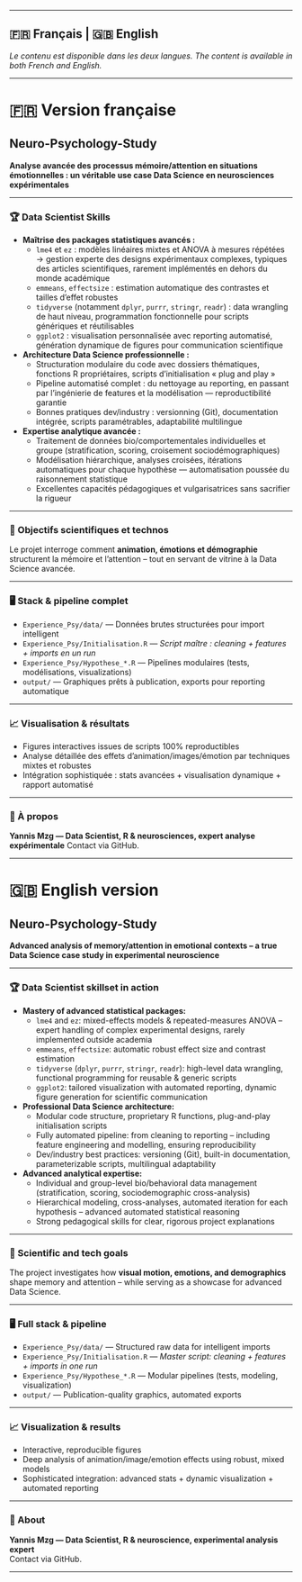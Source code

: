 

***

## 🇫🇷 Français | 🇬🇧 English  
*Le contenu est disponible dans les deux langues. The content is available in both French and English.*

***

# 🇫🇷 Version française

## Neuro-Psychology-Study

**Analyse avancée des processus mémoire/attention en situations émotionnelles : un véritable use case Data Science en neurosciences expérimentales**

***

### 🏆 Data Scientist Skills

- **Maîtrise des packages statistiques avancés :**
    - `lme4` et `ez` : modèles linéaires mixtes et ANOVA à mesures répétées → gestion experte des designs expérimentaux complexes, typiques des articles scientifiques, rarement implémentés en dehors du monde académique
    - `emmeans`, `effectsize` : estimation automatique des contrastes et tailles d’effet robustes
    - `tidyverse` (notamment `dplyr`, `purrr`, `stringr`, `readr`) : data wrangling de haut niveau, programmation fonctionnelle pour scripts génériques et réutilisables
    - `ggplot2` : visualisation personnalisée avec reporting automatisé, génération dynamique de figures pour communication scientifique
- **Architecture Data Science professionnelle :**
    - Structuration modulaire du code avec dossiers thématiques, fonctions R propriétaires, scripts d’initialisation « plug and play »
    - Pipeline automatisé complet : du nettoyage au reporting, en passant par l’ingénierie de features et la modélisation — reproductibilité garantie
    - Bonnes pratiques dev/industry : versionning (Git), documentation intégrée, scripts paramétrables, adaptabilité multilingue
- **Expertise analytique avancée :**
    - Traitement de données bio/comportementales individuelles et groupe (stratification, scoring, croisement sociodémographiques)
    - Modélisation hiérarchique, analyses croisées, itérations automatiques pour chaque hypothèse — automatisation poussée du raisonnement statistique
    - Excellentes capacités pédagogiques et vulgarisatrices sans sacrifier la rigueur

***

### 🚀 Objectifs scientifiques et technos

Le projet interroge comment **animation, émotions et démographie** structurent la mémoire et l’attention – tout en servant de vitrine à la Data Science avancée.

***

### 🖥️ Stack & pipeline complet

- `Experience_Psy/data/` — Données brutes structurées pour import intelligent
- `Experience_Psy/Initialisation.R` — *Script maître : cleaning + features + imports en un run*
- `Experience_Psy/Hypothese_*.R` — Pipelines modulaires (tests, modélisations, visualizations)
- `output/` — Graphiques prêts à publication, exports pour reporting automatique

***

### 📈 Visualisation & résultats

- Figures interactives issues de scripts 100% reproductibles
- Analyse détaillée des effets d’animation/images/émotion par techniques mixtes et robustes
- Intégration sophistiquée : stats avancées + visualisation dynamique + rapport automatisé

***

### 🙋 À propos

**Yannis Mzg — Data Scientist, R & neurosciences, expert analyse expérimentale**
Contact via GitHub.

***

# 🇬🇧 English version

## Neuro-Psychology-Study

**Advanced analysis of memory/attention in emotional contexts – a true Data Science case study in experimental neuroscience**

***

### 🏆 Data Scientist skillset in action

- **Mastery of advanced statistical packages:**
    - `lme4` and `ez`: mixed-effects models & repeated-measures ANOVA – expert handling of complex experimental designs, rarely implemented outside academia
    - `emmeans`, `effectsize`: automatic robust effect size and contrast estimation
    - `tidyverse` (`dplyr`, `purrr`, `stringr`, `readr`): high-level data wrangling, functional programming for reusable & generic scripts
    - `ggplot2`: tailored visualization with automated reporting, dynamic figure generation for scientific communication
- **Professional Data Science architecture:**
    - Modular code structure, proprietary R functions, plug-and-play initialisation scripts
    - Fully automated pipeline: from cleaning to reporting – including feature engineering and modelling, ensuring reproducibility
    - Dev/industry best practices: versioning (Git), built-in documentation, parameterizable scripts, multilingual adaptability
- **Advanced analytical expertise:**
    - Individual and group-level bio/behavioral data management (stratification, scoring, sociodemographic cross-analysis)
    - Hierarchical modeling, cross-analyses, automated iteration for each hypothesis – advanced automated statistical reasoning
    - Strong pedagogical skills for clear, rigorous project explanations

***

### 🚀 Scientific and tech goals

The project investigates how **visual motion, emotions, and demographics** shape memory and attention – while serving as a showcase for advanced Data Science.

***

### 🖥️ Full stack & pipeline

- `Experience_Psy/data/` — Structured raw data for intelligent imports
- `Experience_Psy/Initialisation.R` — *Master script: cleaning + features + imports in one run*
- `Experience_Psy/Hypothese_*.R` — Modular pipelines (tests, modeling, visualization)
- `output/` — Publication-quality graphics, automated exports

***

### 📈 Visualization & results

- Interactive, reproducible figures
- Deep analysis of animation/image/emotion effects using robust, mixed models
- Sophisticated integration: advanced stats + dynamic visualization + automated reporting

***

### 🙋 About

**Yannis Mzg — Data Scientist, R & neuroscience, experimental analysis expert**  
Contact via GitHub.

***





